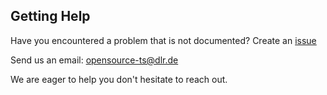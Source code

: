 ## Getting Help
Have you encountered a problem that is not documented? Create an [issue](https://github.com/eclipse/adore/issues)

Send us an email: opensource-ts@dlr.de

We are eager to help you don't hesitate to reach out.

